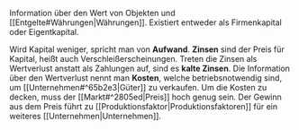 Information über den Wert von Objekten und [[Entgelte#Währungen|Währungen]]. Existiert entweder als Firmenkapital oder Eigentkapital. 

Wird Kapital weniger, spricht man von **Aufwand**. **Zinsen** sind der Preis für Kapital, heißt auch Verschleißerscheinungen. Treten die Zinsen als Wertverlust anstatt als Zahlungen auf, sind es **kalte Zinsen**. Die Information über den Wertverlust nennt man **Kosten**, welche betriebsnotwendig sind, um [[Unternehmen#^65b2e3|Güter]] zu verkaufen. Um die Kosten zu decken, muss der [[Markt#^2805ed|Preis]] hoch genug sein. Der Gewinn aus dem Preis führt zu [[Produktionsfaktor|Produktionsfaktoren]] für ein weiteres [[Unternehmen|Unternehmen]].
